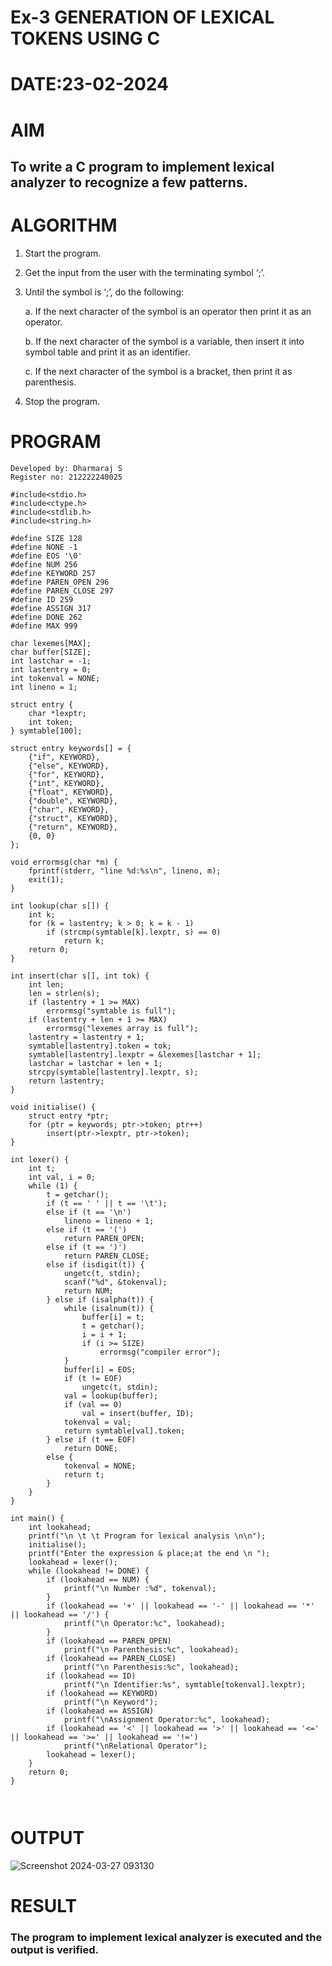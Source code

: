 # Ex-3 GENERATION OF LEXICAL TOKENS USING C
# DATE:23-02-2024
# AIM
## To write a C program to implement lexical analyzer to recognize a few patterns.
# ALGORITHM
1)	Start the program.
2)	Get the input from the user with the terminating symbol ‘;’.
3)	Until the symbol is ‘;’, do the following:
   
    a.	If the next character of the symbol is an operator then print it as an operator.
  	
    b.	If the next character of the symbol is a variable, then insert it into symbol table and print it as an identifier.
  	
    c.	If the next character of the symbol is a bracket, then print it as parenthesis.
  	
5)	Stop the program.
# PROGRAM
```
Developed by: Dharmaraj S
Register no: 212222240025

#include<stdio.h>
#include<ctype.h>
#include<stdlib.h>
#include<string.h>

#define SIZE 128
#define NONE -1
#define EOS '\0'
#define NUM 256
#define KEYWORD 257
#define PAREN_OPEN 296
#define PAREN_CLOSE 297
#define ID 259
#define ASSIGN 317
#define DONE 262
#define MAX 999

char lexemes[MAX];
char buffer[SIZE];
int lastchar = -1;
int lastentry = 0;
int tokenval = NONE;
int lineno = 1;

struct entry {
    char *lexptr;
    int token;
} symtable[100];

struct entry keywords[] = {
    {"if", KEYWORD},
    {"else", KEYWORD},
    {"for", KEYWORD},
    {"int", KEYWORD},
    {"float", KEYWORD},
    {"double", KEYWORD},
    {"char", KEYWORD},
    {"struct", KEYWORD},
    {"return", KEYWORD},
    {0, 0}
};

void errormsg(char *m) {
    fprintf(stderr, "line %d:%s\n", lineno, m);
    exit(1);
}

int lookup(char s[]) {
    int k;
    for (k = lastentry; k > 0; k = k - 1)
        if (strcmp(symtable[k].lexptr, s) == 0)
            return k;
    return 0;
}

int insert(char s[], int tok) {
    int len;
    len = strlen(s);
    if (lastentry + 1 >= MAX)
        errormsg("symtable is full");
    if (lastentry + len + 1 >= MAX)
        errormsg("lexemes array is full");
    lastentry = lastentry + 1;
    symtable[lastentry].token = tok;
    symtable[lastentry].lexptr = &lexemes[lastchar + 1];
    lastchar = lastchar + len + 1;
    strcpy(symtable[lastentry].lexptr, s);
    return lastentry;
}

void initialise() {
    struct entry *ptr;
    for (ptr = keywords; ptr->token; ptr++)
        insert(ptr->lexptr, ptr->token);
}

int lexer() {
    int t;
    int val, i = 0;
    while (1) {
        t = getchar();
        if (t == ' ' || t == '\t');
        else if (t == '\n')
            lineno = lineno + 1;
        else if (t == '(')
            return PAREN_OPEN;
        else if (t == ')')
            return PAREN_CLOSE;
        else if (isdigit(t)) {
            ungetc(t, stdin);
            scanf("%d", &tokenval);
            return NUM;
        } else if (isalpha(t)) {
            while (isalnum(t)) {
                buffer[i] = t;
                t = getchar();
                i = i + 1;
                if (i >= SIZE)
                    errormsg("compiler error");
            }
            buffer[i] = EOS;
            if (t != EOF)
                ungetc(t, stdin);
            val = lookup(buffer);
            if (val == 0)
                val = insert(buffer, ID);
            tokenval = val;
            return symtable[val].token;
        } else if (t == EOF)
            return DONE;
        else {
            tokenval = NONE;
            return t;
        }
    }
}

int main() {
    int lookahead;
    printf("\n \t \t Program for lexical analysis \n\n");
    initialise();
    printf("Enter the expression & place;at the end \n ");
    lookahead = lexer();
    while (lookahead != DONE) {
        if (lookahead == NUM) {
            printf("\n Number :%d", tokenval);
        }
        if (lookahead == '+' || lookahead == '-' || lookahead == '*' || lookahead == '/') {
            printf("\n Operator:%c", lookahead);
        }
        if (lookahead == PAREN_OPEN)
            printf("\n Parenthesis:%c", lookahead);
        if (lookahead == PAREN_CLOSE)
            printf("\n Parenthesis:%c", lookahead);
        if (lookahead == ID)
            printf("\n Identifier:%s", symtable[tokenval].lexptr);
        if (lookahead == KEYWORD)
            printf("\n Keyword");
        if (lookahead == ASSIGN)
            printf("\nAssignment Operator:%c", lookahead);
        if (lookahead == '<' || lookahead == '>' || lookahead == '<=' || lookahead == '>=' || lookahead == '!=') 
            printf("\nRelational Operator");
        lookahead = lexer();
    }
    return 0;
}



```
# OUTPUT
![Screenshot 2024-03-27 093130](https://github.com/Akshayasakthivels/Ex-3-GENERATION-OF-LEXICAL-TOKENS-/assets/144870561/10a3c7df-a65f-4c7c-b0f9-006f9f297bfd)

# RESULT
### The program to implement lexical analyzer is executed and the output is verified.
